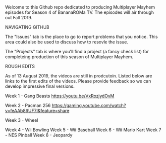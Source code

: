 Welcome to this Github repo dedicated to producing Multiplayer Mayhem episodes for Season 4 of BananaROMa TV. The episodes will air through out Fall 2019.

NAVIGATING GITHUB

The "Issues" tab is the place to go to report problems that you notice. This area could also be used to discuss how to resovle the issue. 

The "Projects" tab is where you'll find a project (a fancy check list) for completeing production of this season of Multiplayer Mayhem.

ROUGH EDITS

As of 13 August 2019, the videos are still in prodcutoin. Listed below are links to the first edits of the videos. Please provide feedback so we can develop impressive final versions.

Week 1 - Gang Beasts
https://youtu.be/VxRozjydOvM

Week 2 - Pacman 256
https://gaming.youtube.com/watch?v=feAAb86UF7I&feature=share

Week 3 - Wheel

Week 4 - Wii Bowling
Week 5 - Wii Baseball
Week 6 - Wii Mario Kart
Week 7 - NES Pinball
Week 8 - Jeopardy

